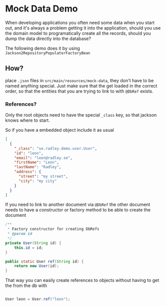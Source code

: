 # Mock Data Demo
When developing applications you often need some data when you start out, and it's always a problem getting it into the
application, should you use the domain model to programatically create all the records, should you dump the data directly
into the database?

The following demo does it by using `Jackson2RepositoryPopulatorFactoryBean`

## How?
place `.json` files in `src/main/resources/mock-data`, they don't have to be named anything special.
Just make sure that the get loaded in the correct order, so that the entities that you are trying to link to with
`@DbRef` exists.

### References?
Only the root objects need to have the special `_class` key, so that jackson knows where to start.

So if you have a embedded object include it as usual

```json
[
  {
    "_class": "se.radley.demo.user.User",
    "id": "leon",
    "email": "leon@radley.se",
    "firstName": "Leon",
    "lastName": "Radley",
    "address": {
      "street": "my street",
      "city": "my city"
    }
  }
]
```

If you need to link to another document via `@DbRef` the other document needs to have a constructor or factory method
to be able to create the document

```java
/**
 * Factory constructor for creating DbRefs
 * @param id
 */
private User(String id) {
    this.id = id;
}

public static User ref(String id) {
    return new User(id);
}
```

That way you can easily create references to objects without having to get the from the db with

```java

User leon = User.ref("leon");

```